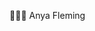 👩🏽‍💻 Anya Fleming
<!--

- 🔭 I’m currently working on Can-of-Books
- 🌱 I’m currently learning more about Auth0 and React
- 📫 How to reach me anyafleming16@gmail.com
👨‍💻 All of my projects are available at https://github.com/amfleming1
- ⚡ Fun fact: I enjoy hiking in my spare time 🥾
-->
